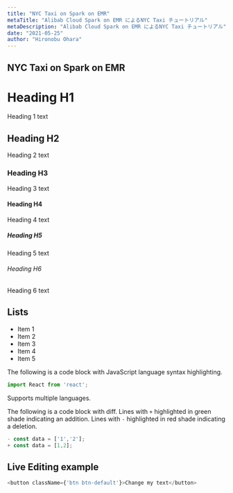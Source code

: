 ```yaml
---
title: "NYC Taxi on Spark on EMR"
metaTitle: "Alibab Cloud Spark on EMR によるNYC Taxi チュートリアル"
metaDescription: "Alibab Cloud Spark on EMR によるNYC Taxi チュートリアル"
date: "2021-05-25"
author: "Hironobu Ohara"
---
```


## NYC Taxi on Spark on EMR




# Heading H1
Heading 1 text

## Heading H2
Heading 2 text

### Heading H3
Heading 3 text

#### Heading H4
Heading 4 text

##### Heading H5
Heading 5 text

###### Heading H6
Heading 6 text

## Lists
- Item 1
- Item 2
- Item 3
- Item 4
- Item 5

The following is a code block with JavaScript language syntax highlighting.

```javascript
import React from 'react';
```

Supports multiple languages.

The following is a code block with diff. Lines with `+` highlighted in green shade indicating an addition. Lines with `-` highlighted in red shade indicating a deletion.

```javascript
- const data = ['1','2'];
+ const data = [1,2];
```

## Live Editing example

```javascript react-live=true
<button className={'btn btn-default'}>Change my text</button>
```


